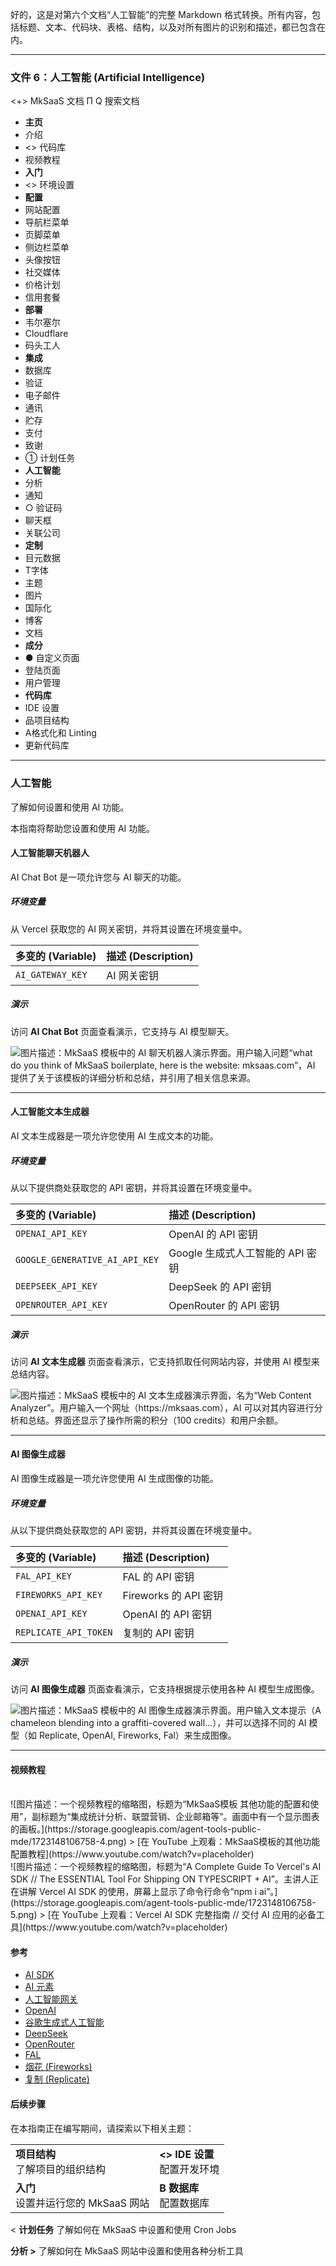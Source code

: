 好的，这是对第六个文档“人工智能”的完整 Markdown 格式转换。所有内容，包括标题、文本、代码块、表格、结构，以及对所有图片的识别和描述，都已包含在内。

***

### 文件 6：人工智能 (Artificial Intelligence)

<+> MkSaaS 文档
Π
Q 搜索文档
*   **主页**
*   介绍
*   <> 代码库
*   视频教程
*   **入门**
*   <> 环境设置
*   **配置**
*   网站配置
*   导航栏菜单
*   页脚菜单
*   侧边栏菜单
*   头像按钮
*   社交媒体
*   价格计划
*   信用套餐
*   **部署**
*   韦尔塞尔
*   Cloudflare
*   码头工人
*   **集成**
*   数据库
*   验证
*   电子邮件
*   通讯
*   贮存
*   支付
*   致谢
*   ① 计划任务
*   **人工智能**
*   分析
*   通知
*   ○ 验证码
*   聊天框
*   关联公司
*   **定制**
*   目元数据
*   T字体
*   主题
*   图片
*   国际化
*   博客
*   文档
*   **成分**
*   ● 自定义页面
*   登陆页面
*   用户管理
*   **代码库**
*   IDE 设置
*   品项目结构
*   A格式化和 Linting
*   更新代码库

---

### 人工智能

了解如何设置和使用 AI 功能。

本指南将帮助您设置和使用 AI 功能。

#### 人工智能聊天机器人

AI Chat Bot 是一项允许您与 AI 聊天的功能。

##### 环境变量

从 Vercel 获取您的 AI 网关密钥，并将其设置在环境变量中。

| 多变的 (Variable) | 描述 (Description) |
| :--- | :--- |
| `AI_GATEWAY_KEY` | AI 网关密钥 |

##### 演示

访问 **AI Chat Bot** 页面查看演示，它支持与 AI 模型聊天。

![图片描述：MkSaaS 模板中的 AI 聊天机器人演示界面。用户输入问题“what do you think of MkSaaS boilerplate, here is the website: mksaas.com”，AI 提供了关于该模板的详细分析和总结，并引用了相关信息来源。](https://storage.googleapis.com/agent-tools-public-mde/1723148106758-1.png)

---

#### 人工智能文本生成器

AI 文本生成器是一项允许您使用 AI 生成文本的功能。

##### 环境变量

从以下提供商处获取您的 API 密钥，并将其设置在环境变量中。

| 多变的 (Variable) | 描述 (Description) |
| :--- | :--- |
| `OPENAI_API_KEY` | OpenAI 的 API 密钥 |
| `GOOGLE_GENERATIVE_AI_API_KEY` | Google 生成式人工智能的 API 密钥 |
| `DEEPSEEK_API_KEY` | DeepSeek 的 API 密钥 |
| `OPENROUTER_API_KEY` | OpenRouter 的 API 密钥 |

##### 演示

访问 **AI 文本生成器** 页面查看演示，它支持抓取任何网站内容，并使用 AI 模型来总结内容。

![图片描述：MkSaaS 模板中的 AI 文本生成器演示界面，名为“Web Content Analyzer”。用户输入一个网址（https://mksaas.com），AI 可以对其内容进行分析和总结。界面还显示了操作所需的积分（100 credits）和用户余额。](https://storage.googleapis.com/agent-tools-public-mde/1723148106758-2.png)

---

#### AI 图像生成器

AI 图像生成器是一项允许您使用 AI 生成图像的功能。

##### 环境变量

从以下提供商处获取您的 API 密钥，并将其设置在环境变量中。

| 多变的 (Variable) | 描述 (Description) |
| :--- | :--- |
| `FAL_API_KEY` | FAL 的 API 密钥 |
| `FIREWORKS_API_KEY` | Fireworks 的 API 密钥 |
| `OPENAI_API_KEY` | OpenAI 的 API 密钥 |
| `REPLICATE_API_TOKEN` | 复制的 API 密钥 |

##### 演示

访问 **AI 图像生成器** 页面查看演示，它支持根据提示使用各种 AI 模型生成图像。

![图片描述：MkSaaS 模板中的 AI 图像生成器演示界面。用户输入文本提示（A chameleon blending into a graffiti-covered wall...），并可以选择不同的 AI 模型（如 Replicate, OpenAI, Fireworks, Fal）来生成图像。](https://storage.googleapis.com/agent-tools-public-mde/1723148106758-3.png)

---

#### 视频教程

<br>
![图片描述：一个视频教程的缩略图，标题为“MkSaaS模板 其他功能的配置和使用”，副标题为“集成统计分析、联盟营销、企业邮箱等”。画面中有一个显示图表的画板。](https://storage.googleapis.com/agent-tools-public-mde/1723148106758-4.png)
> [在 YouTube 上观看：MkSaaS模板的其他功能配置教程](https://www.youtube.com/watch?v=placeholder)
<br>
![图片描述：一个视频教程的缩略图，标题为“A Complete Guide To Vercel's AI SDK // The ESSENTIAL Tool For Shipping ON TYPESCRIPT + AI”。主讲人正在讲解 Vercel AI SDK 的使用，屏幕上显示了命令行命令“npm i ai”。](https://storage.googleapis.com/agent-tools-public-mde/1723148106758-5.png)
> [在 YouTube 上观看：Vercel AI SDK 完整指南 // 交付 AI 应用的必备工具](https://www.youtube.com/watch?v=placeholder)
<br>

#### 参考

*   [AI SDK](https://sdk.vercel.ai/)
*   [AI 元素](https://sdk.vercel.ai/docs/ai-elements)
*   [人工智能网关](https://vercel.com/docs/ai/gateway)
*   [OpenAI](https://openai.com/)
*   [谷歌生成式人工智能](https://ai.google.dev/)
*   [DeepSeek](https://www.deepseek.com/)
*   [OpenRouter](https://openrouter.ai/)
*   [FAL](https://www.fal.ai/)
*   [烟花 (Fireworks)](https://fireworks.ai/)
*   [复制 (Replicate)](https://replicate.com/)

#### 后续步骤

在本指南正在编写期间，请探索以下相关主题：

| | |
| :--- | :--- |
| **项目结构**<br>了解项目的组织结构 | **<> IDE 设置**<br>配置开发环境 |
| **入门**<br>设置并运行您的 MkSaaS 网站 | **B 数据库**<br>配置数据库 |

< **计划任务**
了解如何在 MkSaaS 中设置和使用 Cron Jobs

**分析 >**
了解如何在 MkSaaS 网站中设置和使用各种分析工具